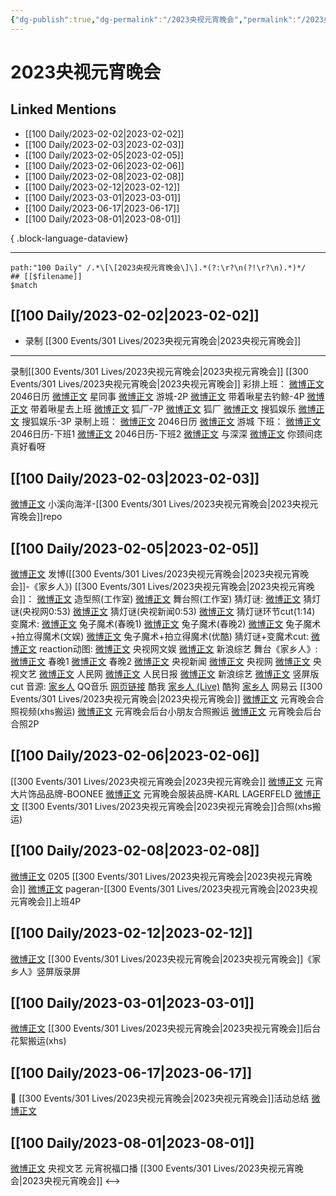```yaml
---
{"dg-publish":true,"dg-permalink":"/2023央视元宵晚会","permalink":"/2023央视元宵晚会/","created":"2023-02-04T18:48:58.000+08:00","updated":"2023-08-24T18:37:51.576+08:00"}
---
```


# 2023央视元宵晚会

## Linked Mentions
- [[100 Daily/2023-02-02\|2023-02-02]]
- [[100 Daily/2023-02-03\|2023-02-03]]
- [[100 Daily/2023-02-05\|2023-02-05]]
- [[100 Daily/2023-02-06\|2023-02-06]]
- [[100 Daily/2023-02-08\|2023-02-08]]
- [[100 Daily/2023-02-12\|2023-02-12]]
- [[100 Daily/2023-03-01\|2023-03-01]]
- [[100 Daily/2023-06-17\|2023-06-17]]
- [[100 Daily/2023-08-01\|2023-08-01]]

{ .block-language-dataview}

---

```expander
path:"100 Daily" /.*\[\[2023央视元宵晚会\]\].*(?:\r?\n(?!\r?\n).*)*/
## [[$filename]]
$match
```
## [[100 Daily/2023-02-02\|2023-02-02]]
  - 录制 [[300 Events/301 Lives/2023央视元宵晚会\|2023央视元宵晚会]]
---
录制[[300 Events/301 Lives/2023央视元宵晚会\|2023央视元宵晚会]]
[[300 Events/301 Lives/2023央视元宵晚会\|2023央视元宵晚会]]
彩排上班：
[微博正文](https://m.weibo.cn/1308570033/4864732156397562) 2046日历
[微博正文](https://m.weibo.cn/7090942012/4864736376652442) 星同事
[微博正文](https://m.weibo.cn/1801743981/4864745091892387) 游城-2P
[微博正文](https://m.weibo.cn/3246571812/4864735302128876) 带着啾星去钓鲸-4P
[微博正文](https://m.weibo.cn/3246571812/4864740147596989) 带着啾星去上班
[微博正文](https://m.weibo.cn/6525010965/4864733230400773) 狐厂-7P
[微博正文](https://m.weibo.cn/6525010965/4864734686614997) 狐厂
[微博正文](https://m.weibo.cn/1843633441/4864735620895519) 搜狐娱乐
[微博正文](https://m.weibo.cn/1843633441/4864731766325580) 搜狐娱乐-3P
录制上班：
[微博正文](https://m.weibo.cn/1308570033/4864777472186374) 2046日历
[微博正文](https://m.weibo.cn/1801743981/4864780709661280) 游城
下班：
[微博正文](https://m.weibo.cn/1308570033/4864816337125536) 2046日历-下班1
[微博正文](https://m.weibo.cn/1308570033/4864816835206038) 2046日历-下班2
[微博正文](https://m.weibo.cn/7330448895/4864817410346778) 与深深
[微博正文](https://m.weibo.cn/7474443847/4864819981980397) 你颈间痣真好看呀

## [[100 Daily/2023-02-03\|2023-02-03]]
[微博正文](http://weibo.com/5700140249/MrgIxuIsz) 小溪向海洋-[[300 Events/301 Lives/2023央视元宵晚会\|2023央视元宵晚会]]repo
## [[100 Daily/2023-02-05\|2023-02-05]]
[微博正文](https://m.weibo.cn/1736988591/4865900634708420) 发博([[300 Events/301 Lives/2023央视元宵晚会\|2023央视元宵晚会]]-《家乡人》)
[[300 Events/301 Lives/2023央视元宵晚会\|2023央视元宵晚会]]：
[微博正文](https://m.weibo.cn/7478855230/4865897150023362) 造型照(工作室)
[微博正文](https://m.weibo.cn/7478855230/4865901927075652) 舞台照(工作室)
猜灯谜:
[微博正文](https://m.weibo.cn/3266943013/4865890028355805) 猜灯谜(央视网0:53)
[微博正文](https://m.weibo.cn/2656274875/4865881244702213) 猜灯谜(央视新闻0:53)
[微博正文](https://m.weibo.cn/6466290670/4865888887512635) 猜灯谜环节cut(1:14)
变魔术:
[微博正文](https://m.weibo.cn/3506728370/4865882381360052) 兔子魔术(春晚1)
[微博正文](https://m.weibo.cn/3506728370/4865888098718062) 兔子魔术(春晚2)
[微博正文](https://m.weibo.cn/1371117067/4865882612571948) 兔子魔术+拍立得魔术(文娱)
[微博正文](https://m.weibo.cn/1642904381/4865906864555537) 兔子魔术+拍立得魔术(优酷)
猜灯谜+变魔术cut:
[微博正文](https://m.weibo.cn/1786590437/4865884123040954)
reaction动图:
[微博正文](https://m.weibo.cn/7735105675/4865887397744160) 央视网文娱
[微博正文](https://m.weibo.cn/1878335471/4865883242238275) 新浪综艺
舞台《家乡人》:
[微博正文](https://m.weibo.cn/3506728370/4865897049885781) 春晚1
[微博正文](https://m.weibo.cn/3506728370/4865900827644167) 春晚2
[微博正文](https://m.weibo.cn/2656274875/4865897463812460) 央视新闻
[微博正文](https://m.weibo.cn/3266943013/4865898772699242) 央视网
[微博正文](https://m.weibo.cn/2210168325/4865898110256040) 央视文艺
[微博正文](https://m.weibo.cn/2286908003/4865901952769240) 人民网
[微博正文](https://m.weibo.cn/2803301701/4865902082002815) 人民日报
[微博正文](https://m.weibo.cn/1878335471/4865897552681420) 新浪综艺
[微博正文](https://m.weibo.cn/5219918112/4865906910167058) 竖屏版cut
音源:
[家乡人](https://weibo.cn/sinaurl?u=https%3A%2F%2Fc.y.qq.com%2Fbase%2Ffcgi-bin%2Fu%3F__%3DfczhFNttcEvv) QQ音乐
[网页链接](https://weibo.cn/sinaurl?u=https%3A%2F%2Fm.kuwo.cn%2Fyinyue%2F261037095%3Ff%3Dip%26t%3Dsinawb) 酷我
[家乡人 (Live)](https://weibo.cn/sinaurl?u=https%3A%2F%2Ft4.kugou.com%2Fsong.html%3Fid%3D8e197adB8V2) 酷狗
[家乡人](https://weibo.cn/sinaurl?u=http%3A%2F%2Fmusic.163.com%2Fshare%2Fsina%2Fdirect%2F18%2F2020167641) 网易云
[[300 Events/301 Lives/2023央视元宵晚会\|2023央视元宵晚会]]
[微博正文](https://m.weibo.cn/1857196980/4865892708785577) 元宵晚会合照视频(xhs搬运)
[微博正文](https://m.weibo.cn/7495641082/4865900077388520) 元宵晚会后台小朋友合照搬运
[微博正文](https://m.weibo.cn/1901459883/4865922592147480) 元宵晚会后台合照2P

## [[100 Daily/2023-02-06\|2023-02-06]]
[[300 Events/301 Lives/2023央视元宵晚会\|2023央视元宵晚会]]
[微博正文](https://m.weibo.cn/7476756903/4865748529053984) 元宵大片饰品品牌-BOONEE
[微博正文](https://m.weibo.cn/2649395611/4866233830998915) 元宵晚会服装品牌-KARL LAGERFELD
[微博正文](https://m.weibo.cn/6083110602/4866090209380661) [[300 Events/301 Lives/2023央视元宵晚会\|2023央视元宵晚会]]合照(xhs搬运)
## [[100 Daily/2023-02-08\|2023-02-08]]
[微博正文](https://m.weibo.cn/1736988591/4865900634708420) 0205 [[300 Events/301 Lives/2023央视元宵晚会\|2023央视元宵晚会]]
[微博正文](https://m.weibo.cn/7633014126/4866661507662164) pageran-[[300 Events/301 Lives/2023央视元宵晚会\|2023央视元宵晚会]]上班4P
## [[100 Daily/2023-02-12\|2023-02-12]]
[微博正文](https://weibo.com/detail/4868448146169194) [[300 Events/301 Lives/2023央视元宵晚会\|2023央视元宵晚会]]《家乡人》竖屏版录屏 ​​​

## [[100 Daily/2023-03-01\|2023-03-01]]
[微博正文](https://weibo.com/7495641082/4874582207237191) [[300 Events/301 Lives/2023央视元宵晚会\|2023央视元宵晚会]]后台花絮搬运(xhs)
## [[100 Daily/2023-06-17\|2023-06-17]]
💫 [[300 Events/301 Lives/2023央视元宵晚会\|2023央视元宵晚会]]活动总结 [微博正文](https://weibo.com/6466290670/4913568119786490)
## [[100 Daily/2023-08-01\|2023-08-01]]
[微博正文](http://weibo.com/3199780861/NcjObatjY) 央视文艺 元宵祝福口播 [[300 Events/301 Lives/2023央视元宵晚会\|2023央视元宵晚会]]
<-->
